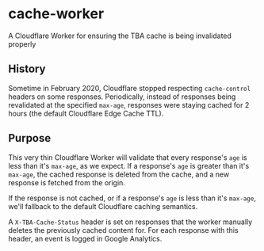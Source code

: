 # cache-worker

A Cloudflare Worker for ensuring the TBA cache is being invalidated properly

## History

Sometime in February 2020, Cloudflare stopped respecting `cache-control` headers on some responses. Periodically, instead of responses being revalidated at the specified `max-age`, responses were staying cached for 2 hours (the default Cloudflare Edge Cache TTL).

## Purpose

This very thin Cloudflare Worker will validate that every response's `age` is less than it's `max-age`, as we expect. If a response's `age` is greater than it's `max-age`, the cached response is deleted from the cache, and a new response is fetched from the origin.

If the response is not cached, or if a response's `age` is less than it's `max-age`, we'll fallback to the default Cloudflare caching semantics.

A `X-TBA-Cache-Status` header is set on responses that the worker manually deletes the previously cached content for. For each response with this header, an event is logged in Google Analytics.
